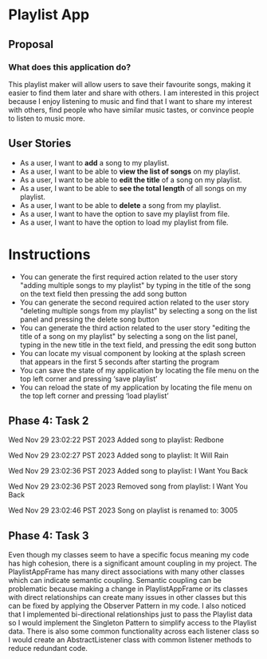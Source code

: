 # Playlist App
## Proposal

### What does this application do?


This playlist maker will allow users to save their favourite songs, making it easier to find them later and share with others. I am interested in this project because I enjoy listening to music and find that I want to share my interest with others, find people who have similar music tastes, or convince people to listen to music more.


## User Stories
* As a user, I want to **add** a song to my playlist.
* As a user, I want to be able to **view the list of songs** on my playlist.
* As a user, I want to be able to **edit the title** of a song on my playlist.
* As a user, I want to be able to **see the total length** of all songs on my playlist.
* As a user, I want to be able to **delete** a song from my playlist.
* As a user, I want to have the option to save my playlist from file.
* As a user, I want to have the option to load my playlist from file. 

# Instructions
- You can generate the first required action related to the user story "adding multiple songs to my playlist" by typing in the title of the song on the text field then pressing the add song button
- You can generate the second required action related to the user story "deleting multiple songs from my playlist" by selecting a song on the list panel and pressing the delete song button
- You can generate the third action related to the user story "editing the title of a song on my playlist" by selecting a song on the list panel, typing in the new title in the text field, and pressing the edit song button
- You can locate my visual component by looking at the splash screen that appears in the first 5 seconds after starting the program
- You can save the state of my application by locating the file menu on the top left corner and pressing ‘save playlist’
- You can reload the state of my application by locating the file menu on the top left corner and pressing ‘load playlist’

## Phase 4: Task 2
Wed Nov 29 23:02:22 PST 2023
Added song to playlist: Redbone

Wed Nov 29 23:02:27 PST 2023
Added song to playlist: It Will Rain

Wed Nov 29 23:02:36 PST 2023
Added song to playlist: I Want You Back

Wed Nov 29 23:02:36 PST 2023
Removed song from playlist: I Want You Back

Wed Nov 29 23:02:46 PST 2023
Song on playlist is renamed to: 3005

## Phase 4: Task 3
Even though my classes seem to have a specific focus meaning my code has high cohesion, there is a significant amount coupling in my project. The PlaylistAppFrame has many direct associations with many other classes which can indicate semantic coupling. Semantic coupling can be problematic because making a change in PlaylistAppFrame or its classes with direct relationships can create many issues in other classes but this can be fixed by applying the Observer Pattern in my code. I also noticed that I implemented bi-directional relationships just to pass the Playlist data so I would implement the Singleton Pattern to simplify access to the Playlist data. There is also some common functionality across each listener class so I would create an AbstractListener class with common listener methods to reduce redundant code.
